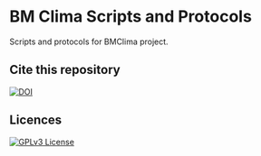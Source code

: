 # BM Clima Scripts and Protocols
Scripts and protocols for BMClima project.

## Cite this repository
[![DOI](https://zenodo.org/badge/823326120.svg)](https://zenodo.org/doi/10.5281/zenodo.12629276)

## Licences
[![GPLv3 License](https://img.shields.io/badge/License-GPL%20v3-yellow.svg)](https://opensource.org/licenses/)
